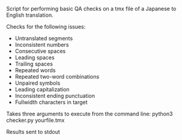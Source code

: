 Script for performing basic QA checks on a tmx file of a Japanese to English translation.

Checks for the following issues:
- Untranslated segments
- Inconsistent numbers
- Consecutive spaces
- Leading spaces
- Trailing spaces
- Repeated words
- Repeated two-word combinations
- Unpaired symbols
- Leading capitalization
- Inconsistent ending punctuation
- Fullwidth characters in target

Takes three arguments to execute from the command line:
python3 checker.py yourfile.tmx

Results sent to stdout
